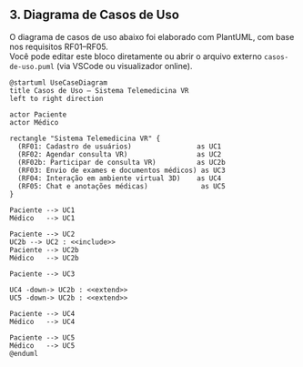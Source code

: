 ## 3. Diagrama de Casos de Uso

O diagrama de casos de uso abaixo foi elaborado com PlantUML, com base nos requisitos RF01–RF05.  
Você pode editar este bloco diretamente ou abrir o arquivo externo `casos-de-uso.puml` (via VSCode ou visualizador online).

```plantuml
@startuml UseCaseDiagram
title Casos de Uso – Sistema Telemedicina VR
left to right direction

actor Paciente
actor Médico

rectangle "Sistema Telemedicina VR" {
  (RF01: Cadastro de usuários)                as UC1
  (RF02: Agendar consulta VR)                 as UC2
  (RF02b: Participar de consulta VR)          as UC2b
  (RF03: Envio de exames e documentos médicos) as UC3
  (RF04: Interação em ambiente virtual 3D)    as UC4
  (RF05: Chat e anotações médicas)             as UC5
}

Paciente --> UC1
Médico   --> UC1

Paciente --> UC2
UC2b --> UC2 : <<include>>
Paciente --> UC2b
Médico   --> UC2b

Paciente --> UC3

UC4 -down-> UC2b : <<extend>>
UC5 -down-> UC2b : <<extend>>

Paciente --> UC4
Médico   --> UC4

Paciente --> UC5
Médico   --> UC5
@enduml
